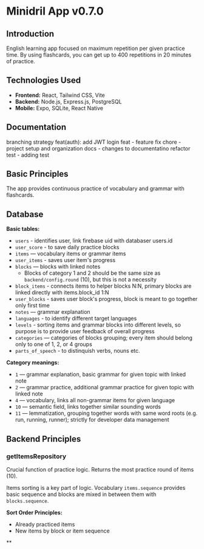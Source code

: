 # Minidril App v0.7.0

## Introduction

English learning app focused on maximum repetition per given practice time. By using flashcards, you can get up to 400 repetitions in 20 minutes of practice.

## Technologies Used

- **Frontend:** React, Tailwind CSS, Vite
- **Backend:** Node.js, Express.js, PostgreSQL
- **Mobile:** Expo, SQLite, React Native

## Documentation

branching strategy
feat(auth): add JWT login
feat - feature
fix
chore - project setup and organization
docs - changes to documentatino
refactor
test - adding test

## Basic Principles

The app provides continuous practice of vocabulary and grammar with flashcards.

## Database

**Basic tables:**

- `users` - identifies user, link firebase uid with databaser users.id
- `user_score` - to save daily practice blocks
- `items` — vocabulary items or grammar items
- `user_items` - saves user item's progress
- `blocks` — blocks with linked notes
  - Blocks of category 1 and 2 should be the same size as `backend/config.round` (10), but this is not a necessity
- `block_items` - connects items to helper blocks N:N, primary blocks are linked directly with items.block_id 1:N
- `user_blocks` - saves user block's progress, block is meant to go together only first time
- `notes` — grammar explanation
- `languages` - to identify different target languages
- `levels` - sorting items and grammar blocks into different levels, so purpose is to provide user feedback of overall progress
- `categories` — categories of blocks grouping; every item should belong only to one of 1, 2, or 4 groups
- `parts_of_speech` - to distinquish verbs, nouns etc.

**Category meanings:**

- `1` — grammar explanation, basic grammar for given topic with linked note
- `2` — grammar practice, additional grammar practice for given topic with linked note
- `4` — vocabulary, links all non-grammar items for given language
- `10` — semantic field, links together similar sounding words
- `11` — lemmatization, grouping together words with same word roots (e.g. run, running, runner); strictly for developer data management

## Backend Principles

### getItemsRepository

Crucial function of practice logic. Returns the most practice round of items (10).

Items sorting is a key part of logic. Vocabulary `items.sequence` provides basic sequence and blocks are mixed in between them with `blocks.sequence`.

**Sort Order Principles:**

- Already practiced items
- New items by block or item sequence

\*\*
